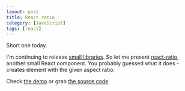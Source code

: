 ```yaml
---
layout: post
title: React ratio
category: [JavaScript]
tags: [react]
---
```


Short one today.

I'm continuing to release [small libraries](/has-tabbed-aka-should-i-release-small-libraries/).
So let me present [react-ratio](https://www.npmjs.com/package/react-ratio), another small React component.
You probably guessed what it does - creates element with the given aspect ratio.

Check [the demo](https://stanko.github.io/react-ratio/) or grab [the source code](https://github.com/Stanko/react-ratio)
